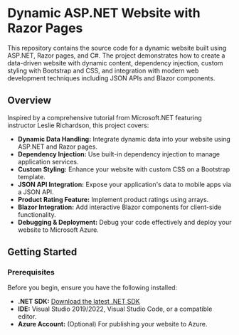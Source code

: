 # Dynamic ASP.NET Website with Razor Pages

This repository contains the source code for a dynamic website built using ASP.NET, Razor pages, and C#. The project demonstrates how to create a data-driven website with dynamic content, dependency injection, custom styling with Bootstrap and CSS, and integration with modern web development techniques including JSON APIs and Blazor components.

## Overview

Inspired by a comprehensive tutorial from Microsoft.NET featuring instructor Leslie Richardson, this project covers:

- **Dynamic Data Handling:** Integrate dynamic data into your website using ASP.NET and Razor pages.
- **Dependency Injection:** Use built-in dependency injection to manage application services.
- **Custom Styling:** Enhance your website with custom CSS on a Bootstrap template.
- **JSON API Integration:** Expose your application's data to mobile apps via a JSON API.
- **Product Rating Feature:** Implement product ratings using arrays.
- **Blazor Integration:** Add interactive Blazor components for client-side functionality.
- **Debugging & Deployment:** Debug your code effectively and deploy your website to Microsoft Azure.


## Getting Started

### Prerequisites

Before you begin, ensure you have the following installed:

- **.NET SDK:** [Download the latest .NET SDK](https://dotnet.microsoft.com/download)
- **IDE:** Visual Studio 2019/2022, Visual Studio Code, or a compatible editor.
- **Azure Account:** (Optional) For publishing your website to Azure.

